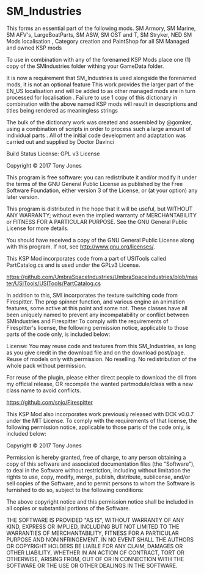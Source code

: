 # SM_Industries  
This forms an essential part of the following mods. SM Armory, SM Marine, SM AFV's, LargeBoatParts, SM ASW, SM OST and T, SM Stryker, NED
SM Mods localisation , Category creation and PaintShop for all SM Managed and owned KSP mods 

To use in combination with any of the forenamed KSP Mods place one (1) copy of the SMIndustries folder withing your GameData folder.

It is now a requirement that SM_Industries is used alongside the forenamed mods, it is not an optional feature 
This work provides the larger part of the EN_US localisation and will be added to as other managed mods are in turn processed for localisation .  Failure to use 1 copy of this dictionary in combination with the above named KSP mods will result in descriptions and titles being rendered as meaningless strings 


The bulk of the dictionary work was created and assembled by @gomker, using a combination of scripts in order to process such a large amount of individual parts . All of the initial code development and adaptation was carried out and supplied by Doctor Davinci

Build Status License: GPL v3 License

Copyright © 2017 Tony Jones

This program is free software: you can redistribute it and/or modify it under the terms of the GNU General Public License as published by the Free Software Foundation, either version 3 of the License, or (at your option) any later version.

This program is distributed in the hope that it will be useful, but WITHOUT ANY WARRANTY; without even the implied warranty of MERCHANTABILITY or FITNESS FOR A PARTICULAR PURPOSE. See the GNU General Public License for more details.

You should have received a copy of the GNU General Public License along with this program. If not, see http://www.gnu.org/licenses/.

This KSP Mod incorporates code from a part of USITools called PartCatalog.cs and is used under the GPLv3 License.

https://github.com/UmbraSpaceIndustries/UmbraSpaceIndustries/blob/master/USITools/USITools/PartCatalog.cs

In addition to this, SMI incorporates the texture switching code from Firespitter.  The prop spinner function, and various engine an animation features, some active at this point and some not. These classes have all been uniquely named to prevent any incompatability or conflict between SMIndustries and Firespitter
To comply with the requirements of Firespitter's license, the following permission notice, applicable to those parts of the code only, is included below:

License: You may reuse code and textures from this SM_Industries, as long as you give credit in the download file and on the download post/page. Reuse of models only with  permission. No reselling. No redistribution of the whole pack without permission.

For reuse of the plugin, please either direct people to download the dll from my official release, OR recompile the wanted partmodule/class with a new class name to avoid conflicts.

https://github.com/snjo/Firespitter

This KSP Mod also incorporates work previously released with DCK v0.0.7 under the MIT License. To comply with the requirements of that license, the following permission notice, applicable to those parts of the code only, is included below:

Copyright © 2017 Tony Jones

Permission is hereby granted, free of charge, to any person obtaining a copy of this software and associated documentation files (the "Software"), to deal in the Software without restriction, including without limitation the rights to use, copy, modify, merge, publish, distribute, sublicense, and/or sell copies of the Software, and to permit persons to whom the Software is furnished to do so, subject to the following conditions:

The above copyright notice and this permission notice shall be included in all copies or substantial portions of the Software.

THE SOFTWARE IS PROVIDED "AS IS", WITHOUT WARRANTY OF ANY KIND, EXPRESS OR IMPLIED, INCLUDING BUT NOT LIMITED TO THE WARRANTIES OF MERCHANTABILITY, FITNESS FOR A PARTICULAR PURPOSE AND NONINFRINGEMENT. IN NO EVENT SHALL THE AUTHORS OR COPYRIGHT HOLDERS BE LIABLE FOR ANY CLAIM, DAMAGES OR OTHER LIABILITY, WHETHER IN AN ACTION OF CONTRACT, TORT OR OTHERWISE, ARISING FROM, OUT OF OR IN CONNECTION WITH THE SOFTWARE OR THE USE OR OTHER DEALINGS IN THE SOFTWARE.
